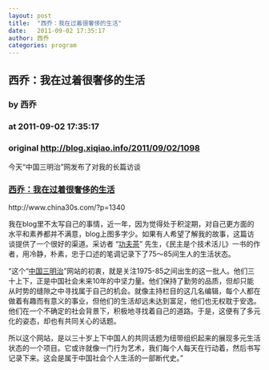 ```yaml
---
layout: post
title:  "西乔：我在过着很奢侈的生活"
date:   2011-09-02 17:35:17
author: 西乔
categories: program
---
```


## 西乔：我在过着很奢侈的生活
### by 西乔
### at 2011-09-02 17:35:17
### original <http://blog.xiqiao.info/2011/09/02/1098>

<p>今天“中国三明治”网发布了对我的长篇访谈</p>
<h3><a title="Permanent Link: 西乔：我在过着很奢侈的生活" rel="bookmark" href="http://www.china30s.com/?p=1340">西乔：我在过着很奢侈的生活</a></h3>
<p>http://www.china30s.com/?p=1340</p>
<p>我在blog里不太写自己的事情，近一年，因为觉得处于积淀期，对自己更方面的水平和素养都并不满意，blog上图多字少。如果有人希望了解我的故事，这篇访谈提供了一个很好的渠道。采访者 “<a href="http://www.china30s.com/?author=1">功夫茶</a>” 先生，《民主是个技术活儿》一书的作者，用冷静，朴素，忠于口述的笔调记录下了75～85间生人的生活状态。</p>
<p>“这个“<a href="http://www.china30s.com/">中国三明治</a>”网站的初衷，就是关注1975-85之间出生的这一批人。他们三十上下，正是中国社会未来10年的中坚力量。他们保持了勤劳的品质，但却只能从时势的缝隙之中寻找属于自己的机会。就像主持栏目的这几名编辑，每个人都在做着有趣而有意义的事业，但他们的生活却远未达到富足，他们也无权耽于安逸。他们在一个不确定的社会背景下，积极地寻找着自己的道路。于是，这便有了多元化的姿态，却也有共同关心的话题。</p>
<p>所以这个网站，是以三十岁上下中国人的共同话题为纽带组织起来的展现多元生活状态的一个项目。它或许就像一门行为艺术，我们每个人每天在行动着，然后书写记录下来。这会是属于中国社会个人生活的一部断代史。”</p>